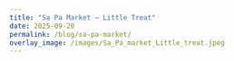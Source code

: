 ```yaml
---
title: "Sa Pa Market – Little Treat"
date: 2025-09-20
permalink: /blog/sa-pa-market/
overlay_image: /images/Sa_Pa_market_Little_treat.jpeg
---
```

